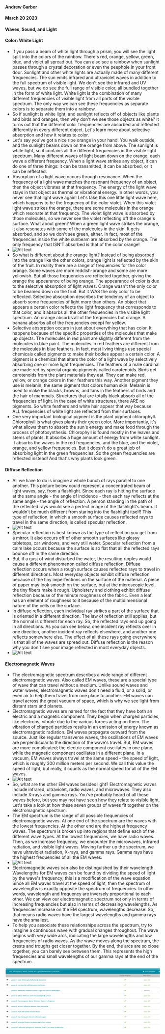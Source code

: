 #### Andrew Garber
#### March 20 2023
#### Waves, Sound, and Light

#### Color: White Light
 - If you pass a beam of white light through a prism, you will see the light split into the colors of the rainbow. There's red, orange, yellow, green, blue, and violet all spread out. You can also see a rainbow when sunlight passes through a crystal decoration or even the peephole in your front door. Sunlight and other white lights are actually made of many different frequencies. The sun emits infrared and ultraviolet waves in addition to the full spectrum of visible light. We don't see the infrared and UV waves, but we do see the full range of visible color, all bundled together in the form of white light. White light is the combination of many different frequencies of visible light from all parts of the visible spectrum. The only way we can see these frequencies as separate colors is to separate them into a rainbow.
 - So if sunlight is white light, and sunlight reflects off of objects like plants and birds and oranges, then why don't we see those objects as white? It turns out that the different color frequencies are absorbed and reflected differently in every different object. Let's learn more about selective absorption and how it relates to color.
 - Let's say you've got a nice ripe orange in your hand. You walk outside, and the sunlight beams down on the orange from above. The sunlight is white light, so it contains all the different frequencies in the visible light spectrum. Many different waves of light beam down on the orange, each wave a different frequency. When a light wave strikes any object, it can do one of three things: it can be transmitted, it can be absorbed, or it can be reflected.
 - Absorption of a light wave occurs through resonance. When the frequency of a light wave matches the resonant frequency of an object, then the object vibrates at that frequency. The energy of the light wave stays in that object as thermal or vibrational energy. In other words, you never see that light wave again! Let's take this one little light wave here, which happens to be the frequency of the color violet. When this violet light wave strikes the orange, there are some molecules in the orange which resonate at that frequency. The violet light wave is absorbed by those molecules, so we never see the violet reflecting off the orange's surface. What about green? When a green light wave strikes the orange, it also resonates with some of the molecules in the skin. It gets absorbed, and so we don't see green, either. In fact, most of the frequencies inside the white sunbeam are absorbed by the orange. The only frequency that ISN'T absorbed is that of the color orange!
 - ![Alt text](https://study.com/cimages/multimages/16/selective-absorption-example.jpg)
 - So what is different about the orange light? Instead of being absorbed into the orange like the other colors, orange light is reflected by the skin of the fruit. In reality there are a range of frequencies for the color orange. Some waves are more reddish-orange and some are more yellowish. But all those frequencies are reflected together, giving the orange the appearance of being orange. The appearance of color is due to the selective absorption of light waves. Orange wasn't the only color to be beamed down on the fruit. But it WAS the only color to be reflected. Selective absorption describes the tendency of an object to absorb some frequencies of light more than others. An object that appears a certain color reflects the light frequency that corresponds to that color, and it absorbs all the other frequencies in the visible light spectrum. An orange absorbs all of the frequencies but orange. A banana absorbs all of the frequencies except for yellow.
 - Selective absorption occurs in just about everything that has color. It happens because of the specific properties of the molecules that make up objects. The molecules in red paint are slightly different from the molecules in blue paint. The molecules in red feathers are different from the molecules in blue feathers. In fact, most living things use special chemicals called pigments to make their bodies appear a certain color. A pigment is a chemical that alters the color of a light wave by selectively absorbing one or more light frequencies. The feathers of a male cardinal are made red by special organic pigments called carotenoids. Birds get carotenoids from the plant materials they eat. They can make red, yellow, or orange colors in their feathers this way. Another pigment they use is melanin, the same pigment that colors human skin. Melanin is used to make the blacks, browns, and tans in the feathers of birds and the hair of mammals. Structures that are totally black absorb all of the frequencies of light. In the case of white structures, there ARE no pigments. So white feathers and white hair appear that way because ALL frequencies of white light are reflected from their surfaces.
 - One very important biological pigment is the plant pigment chlorophyll. Chlorophyll is what gives plants their green color. More importantly, it's what allows them to absorb the sun's energy and make food through the process of photosynthesis. Chlorophyll is found mostly in the leaves and stems of plants. It absorbs a huge amount of energy from white sunlight. It absorbs the waves in the red frequencies, and the blue, and the violet, orange, and yellow frequencies. But it doesn't do a great job of absorbing light in the green frequencies. So the green frequencies are reflected instead! And that's why plants look green.

#### Diffuse Reflection
 - All we have to do is imagine a whole bunch of rays parallel to one another. This picture below could represent a concentrated beam of light waves, say, from a flashlight. Since each ray is hitting the surface at the same angle - the angle of incidence - then each ray reflects at the same angle - the angle of reflection. A person standing in the path of the reflected rays would see a perfect image of the flashlight's beam. It wouldn't be much different from staring into the flashlight itself! This type of reflection, in which a smooth surface causes reflected rays to travel in the same direction, is called specular reflection.
 - ![Alt text](https://study.com/cimages/multimages/16/specular-reflection-rays-parallel.jpg)
 - Specular reflection is best known as the type of reflection you get from a mirror. It also occurs off of other smooth surfaces like glossy tabletops, car windows, and very still water. Specular reflection from a calm lake occurs because the surface is so flat that all the reflected rays bounce off in the same direction.
 - But, if a gust of wind disturbed the water, the resulting ripples would cause a different phenomenon called diffuse reflection. Diffuse reflection occurs when a rough surface causes reflected rays to travel in different directions. Most everyday objects exhibit diffuse reflection because of the tiny imperfections on the surface of the material. A piece of paper may look smooth on the surface, but at the microscopic level, the tiny fibers make it rough. Upholstery and clothing exhibit diffuse reflection because of the minute roughness of the fabric. Even a leaf has an element of roughness to it because of the multidimensional nature of the cells on the surface.
 - In diffuse reflection, each individual ray strikes a part of the surface that is oriented in a different direction. The law of reflection still applies, but the normal is different for each ray. So, the reflected rays end up going in all directions. As you can see below, one incident ray reflects over in one direction, another incident ray reflects elsewhere, and another one reflects somewhere else. The effect of all these rays going everywhere is that all of the waves are spread out. Diffuse reflection is the reason why you don't see your image reflected in most everyday objects.
 - ![Alt text](https://study.com/cimages/multimages/16/diffuse-reflection-ray-diagram.jpg)

#### Electromagnetic Waves
 - The electromagnetic spectrum describes a wide range of different electromagnetic waves. Also called EM waves, these are a special type of wave that can travel without a medium. Unlike sound waves and water waves, electromagnetic waves don't need a fluid, or a solid, or even air to help them travel from one place to another. EM waves can travel across the great vacuum of space, which is why we see light from distant stars and planets.
 - Electromagnetic waves are named for the fact that they have both an electric and a magnetic component. They begin when charged particles, like electrons, vibrate due to the various forces acting on them. The vibration of charged particles results in an emission of energy known as electromagnetic radiation. EM waves propagate outward from the source. Just like regular transverse waves, the oscillations of EM waves are perpendicular to the direction of the wave's travel. But, EM waves are more complicated; the electric component oscillates in one plane, while the magnetic component oscillates in a different plane. In a vacuum, EM waves always travel at the same speed - the speed of light, which is roughly 300 million meters per second. We call this value the speed of light, but really, it counts as the normal speed for all of the EM waves.
 - ![Alt text](https://study.com/cimages/multimages/16/electromagnetic-wave-diagram.jpg)
 - So, what are the other EM waves besides light? Electromagnetic waves include infrared, ultraviolet, radio waves, and microwaves. They also include X-rays and gamma rays. You've probably heard of all these waves before, but you may not have seen how they relate to visible light. Let's take a look at how these seven groups of waves fit together on the electromagnetic spectrum.
 - The EM spectrum is the range of all possible frequencies of electromagnetic waves. At one end of the spectrum are the waves with the lowest frequencies. At the other end are the highest frequency waves. The spectrum is broken up into regions that define each of the different wave types. At the lowest frequencies, we have radio waves. Then, as we increase frequency, we encounter the microwaves, infrared radiation, and visible light waves. Moving further up the spectrum, we have ultraviolet radiation, X-rays, and gamma rays. Gamma rays have the highest frequencies of all the EM waves.
 - ![Alt text](https://study.com/cimages/multimages/16/electromagnetic-wave-spectrum-diagram.jpg)
 - Electromagnetic waves can also be distinguished by their wavelength. Wavelengths for EM waves can be found by dividing the speed of light by the wave's frequency; this is a modification of the wave equation. Since all EM waves travel at the speed of light, then the spectrum of wavelengths is exactly opposite the spectrum of frequencies. In other words, wavelength and frequency are inversely proportional to each other. We can view our electromagnetic spectrum not only in terms of increasing frequencies but also in terms of decreasing wavelengths. As frequencies increase on the EM spectrum, wavelengths decrease. So, that means radio waves have the largest wavelengths and gamma rays have the smallest.
 - To help you associate these relationships across the spectrum, try to imagine a continuous wave with gradual changes throughout. The wave begins with very wide arcs, indicating the large wavelengths and low frequencies of radio waves. As the wave moves along the spectrum, the crests and troughs get closer together. By the end, the arcs are so close together, you can barely see between them. This represents the high frequencies and small wavelengths of our gamma rays at the end of the spectrum.

![Alt text](Media/waves_sound_light1.png)
